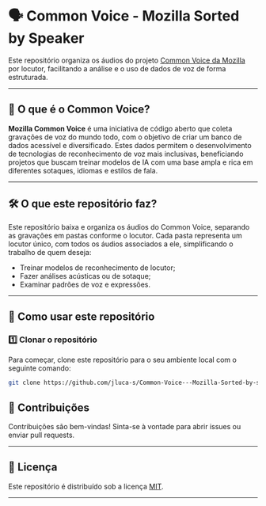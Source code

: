 # 🗣️ Common Voice - Mozilla Sorted by Speaker

Este repositório organiza os áudios do projeto [Common Voice da Mozilla](https://commonvoice.mozilla.org/) por locutor, facilitando a análise e o uso de dados de voz de forma estruturada.

---

## 📘 O que é o Common Voice?

**Mozilla Common Voice** é uma iniciativa de código aberto que coleta gravações de voz do mundo todo, com o objetivo de criar um banco de dados acessível e diversificado. Estes dados permitem o desenvolvimento de tecnologias de reconhecimento de voz mais inclusivas, beneficiando projetos que buscam treinar modelos de IA com uma base ampla e rica em diferentes sotaques, idiomas e estilos de fala.

---

## 🛠️ O que este repositório faz?

Este repositório baixa e organiza os áudios do Common Voice, separando as gravações em pastas conforme o locutor. Cada pasta representa um locutor único, com todos os áudios associados a ele, simplificando o trabalho de quem deseja:

- Treinar modelos de reconhecimento de locutor;
- Fazer análises acústicas ou de sotaque;
- Examinar padrões de voz e expressões.

---

## 🚀 Como usar este repositório

### 1️⃣ Clonar o repositório

Para começar, clone este repositório para o seu ambiente local com o seguinte comando:

```bash
git clone https://github.com/jluca-s/Common-Voice---Mozilla-Sorted-by-speaker.git
```

## 📢 Contribuições

Contribuições são bem-vindas! Sinta-se à vontade para abrir issues ou enviar pull requests.

---

## 📄 Licença

Este repositório é distribuído sob a licença [MIT](LICENSE).

---
